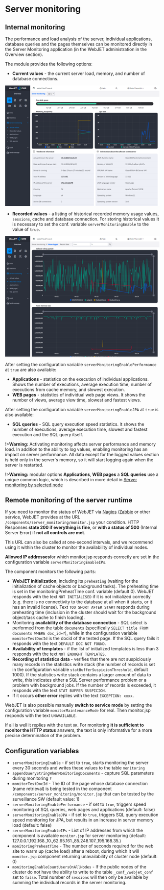# Server monitoring

## Internal monitoring

The performance and load analysis of the server, individual applications, database queries and the pages themselves can be monitored directly in the Server Monitoring application (in the WebJET administration in the Overview section).

The module provides the following options:
- **Current values** - the current server load, memory, and number of database connections.

![](actual.png)

- **Recorded values** - a listing of historical recorded memory usage values, `sessions`, cache and database connection. For storing historical values it is necessary to set the conf. variable `serverMonitoringEnable` to the value of `true`.

![](historical.png)

After setting the configuration variable `serverMonitoringEnablePerformance` at `true` are also available:
- **Applications** - statistics on the execution of individual applications. Shows the number of executions, average execution time, number of executions from cache memory, and slowest execution.
- **WEB pages** - statistics of individual web page views. It shows the number of views, average view time, slowest and fastest views.

After setting the configuration variable `serverMonitoringEnableJPA` at `true` is also available:
- **SQL queries** - SQL query execution speed statistics. It shows the number of executions, average execution time, slowest and fastest execution and the SQL query itself.

!>**Warning:** Activating monitoring affects server performance and memory load. In addition to the ability to log values, enabling monitoring has an impact on server performance. All data except for the logged values section is held only in the server's memory, so it will start logging again when the server is restarted.

!>**Warning:** modular options **Applications**, **WEB pages** a **SQL queries** use a unique common logic, which is described in more detail in [Server monitoring by selected node](nodes-logic.md)

## Remote monitoring of the server runtime

If you need to monitor the status of WebJET via [Nagios](http://www.nagios.org) /[Zabbix](https://www.zabbix.com) or other service, WebJET provides at the URL `/components/server_monitoring/monitor.jsp` your condition. HTTP Responses **state 200 if everything is fine**, or **with a status of 500** (Internal Server Error) if **not all controls are met**.

This URL can also be called at one-second intervals, and we recommend using it within the cluster to monitor the availability of individual nodes.

**Allowed IP addresses**for which monitor.jsp responds correctly are set in the configuration variable `serverMonitoringEnableIPs`.

The component monitors the following parts:
- **WebJET initialization**, including its `preheating` (waiting for the initialization of cache objects or background tasks). The preheating time is set in the monitoringPreheatTime conf. variable (default 0). WebJET responds with the text `NOT INITIALISED` if it is not initialized correctly (e.g. there is no connectivity to the database at all when it starts, or it has an invalid license). Text `TOO SHORT AFTER START` responds during preheating time (inclusion in the cluster should wait for the background object/task cache to finish loading).
- Monitoring **availability of the database connection** - SQL select is performed from the table `documents` (specifically `SELECT title FROM documents WHERE doc_id=?`), while in the configuration variable `monitorTestDocId` is the docid of the tested page. If the SQL query fails it responds with the text `DEFAULT DOC NOT FOUND`.
- **Availability of templates** - if the list of initialized templates is less than 3 responds with the text `NOT ENOUGHT TEMPLATES`.
- **Recording of statistics data** - verifies that there are not suspiciously many records in the statistics write stack (the number of records is set in the configuration variable `statBufferSuspicionThreshold`, default 1000). If the statistics write stack contains a larger amount of data to write, this indicates either a SQL Server performance problem or a problem with background jobs. If the number of records is exceeded, it responds with the text `STAT BUFFER SUSPICION`.
- If it occurs **other error** replies with the text `EXCEPTION: xxxx`.

WebJET is also possible manually **switch to service mode** by setting the configuration variable `monitorMaintenanceMode` for real. Then monitor.jsp responds with the text `UNAVAILABLE`.

If all is well it replies with the text `OK`. For monitoring **it is sufficient to monitor the HTTP status** answers, the text is only informative for a more precise determination of the problem.

## Configuration variables

- `serverMonitoringEnable` - if set to `true`, starts monitoring the server every 30 seconds and writes these values to the table `monitoring`
- `appendQueryStringWhenMonitoringDocuments` - capture SQL parameters during monitoring `?`
- `monitorTestDocId` - The ID of the page whose database connection (name retrieval) is being tested in the component `/components/server_monitoring/monitor.jsp` that can be tested by the surveillance SW (default value: 1)
- `serverMonitoringEnablePerformance` - if set to `true`, triggers speed monitoring of SQL queries, web pages and applications (default: false)
- `serverMonitoringEnableJPA` - if set to `true`, triggers SQL query execution speed monitoring for JPA, but results in an increase in server memory load (default: false)
- `serverMonitoringEnableIPs` - List of IP addresses from which the component is available `monitor.jsp` for server monitoring (default: 127.0.0.1,192.168.,10.,62.65.161.,85.248.107.,195.168.35.)
- `monitoringPreheatTime` - The number of seconds required for the web site to warm up (cache load) after a reboot, during which it will `monitor.jsp` component returning unavailability of cluster node (default: 0)
- `monitoringEnableCountUsersOnAllNodes` - If the public nodes of the cluster do not have the ability to write to the table `_conf_/webjet_conf` set to `false`. Total number of `sessions` will then only be available by summing the individual records in the server monitoring.
